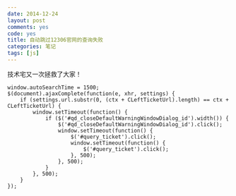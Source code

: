```yaml
---
date: 2014-12-24
layout: post
comments: yes
code: yes
title: 自动跳过12306官网的查询失败
categories: 笔记
tags: [js]
---
```


技术宅又一次拯救了大家！

    window.autoSearchTime = 1500;
    $(document).ajaxComplete(function(e, xhr, settings) {
        if (settings.url.substr(0, (ctx + CLeftTicketUrl).length) == ctx + CLeftTicketUrl) {
            window.setTimeout(function() {
                if ($('#qd_closeDefaultWarningWindowDialog_id').width()) {
                    $('#qd_closeDefaultWarningWindowDialog_id').click();
                    window.setTimeout(function() {
                        $('#query_ticket').click();
                        window.setTimeout(function() {
                            $('#query_ticket').click();
                        }, 500);
                    }, 500);
                }
            }, 500);
        }
    });